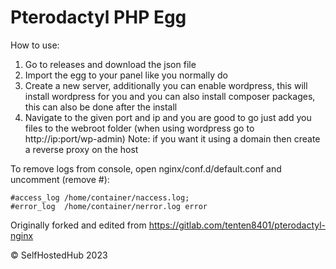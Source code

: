 # Pterodactyl PHP Egg



How to use:
1. Go to releases and download the json file
2. Import the egg to your panel like you normally do
3. Create a new server, additionally you can enable wordpress, this will install wordpress for you
and you can also install composer packages, this can also be done after the install
4. Navigate to the given port and ip and you are good to go just add you files to the webroot folder
(when using wordpress go to http://ip:port/wp-admin)
Note: if you want it using a domain then create a reverse proxy on the host 


To remove logs from console, open nginx/conf.d/default.conf and uncomment (remove #):

```
#access_log /home/container/naccess.log;
#error_log  /home/container/nerror.log error
```


Originally forked and edited from https://gitlab.com/tenten8401/pterodactyl-nginx


© SelfHostedHub 2023
